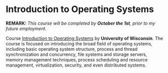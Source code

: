 # Introduction to Operating Systems

**REMARK:** *This course will be completed by **October the 1st**, prior to my future employment.*

Course [Introduction to Operating Systems](http://pages.cs.wisc.edu/~remzi/Classes/537/Spring2018/) by **University of Wisconsin**. The course is focused on introducing the broad field of operating systems, including basic operating system structure, process and thread synchronization and concurrency, file systems and storage servers, memory management techniques, process scheduling and resource management, virtualization, security, and even distributed systems.